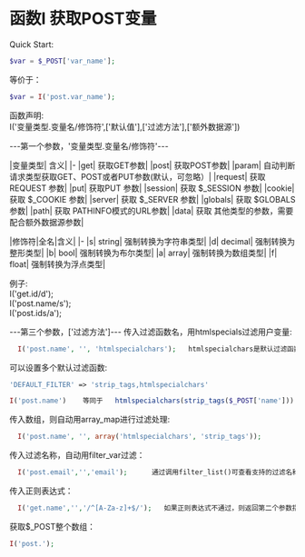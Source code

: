 # 函数I 获取POST变量

Quick Start:  
```PHP
$var = $_POST['var_name'];
```
等价于：  
```PHP
$var = I('post.var_name');
```

函数声明:   
I('变量类型.变量名/修饰符',['默认值'],['过滤方法'],['额外数据源'])


---第一个参数，'变量类型.变量名/修饰符'---

|变量类型| 含义|
|-
|get| 获取GET参数|
|post| 获取POST参数|
|param| 自动判断请求类型获取GET、POST或者PUT参数(默认，可忽略）|
|request| 获取REQUEST 参数|
|put| 获取PUT 参数|
|session| 获取 $_SESSION 参数|
|cookie| 获取 $_COOKIE 参数|
|server| 获取 $_SERVER 参数|
|globals| 获取 $GLOBALS参数|
|path| 获取 PATHINFO模式的URL参数|
|data| 获取 其他类型的参数，需要配合额外数据源参数|

|修饰符|全名|含义|
|-
|s| string| 强制转换为字符串类型|
|d| decimal| 强制转换为整形类型|
|b| bool| 强制转换为布尔类型|
|a| array| 强制转换为数组类型|
|f| float| 强制转换为浮点类型|


例子:  
I('get.id/d');  
I('post.name/s');  
I('post.ids/a');  


---第三个参数，['过滤方法']---
传入过滤函数名，用htmlspecials过滤用户变量:
```PHP
  I('post.name', '', 'htmlspecialchars');   htmlspecialchars是默认过滤函数，即使不指定也会调用htmlspecialchars
```
  可以设置多个默认过滤函数:
```PHP
'DEFAULT_FILTER' => 'strip_tags,htmlspecialchars'
```

```PHP
I('post.name')    等同于   htmlspecialchars(strip_tags($_POST['name']))
```

传入数组，则自动用array_map进行过滤处理:
```PHP
  I('post.name', '', array('htmlspecialchars', 'strip_tags'));
```

传入过滤名称，自动用filter_var过滤：
```PHP
  I('post.email','','email');      通过调用filter_list()可查看支持的过滤名称
```

传入正则表达式：
```PHP
  I('get.name','','/^[A-Za-z]+$/');   如果正则表达式不通过，则返回第二个参数指定的默认值
```

获取$_POST整个数组：
```PHP
I('post.');
```

